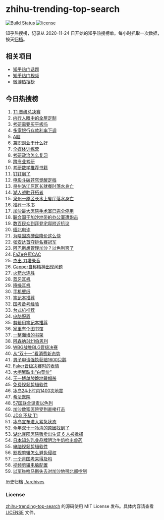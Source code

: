 # zhihu-trending-top-search

[![Build Status](https://github.com/justjavac/zhihu-trending-top-search/workflows/ci/badge.svg?branch=main)](https://github.com/justjavac/zhihu-trending-top-search/actions)
[![license](https://img.shields.io/github/license/justjavac/zhihu-trending-top-search)](https://github.com/justjavac/zhihu-trending-top-search/blob/main/LICENSE)

知乎热搜榜，记录从 2020-11-24 日开始的知乎热搜榜单。每小时抓取一次数据，按天[归档](./archives)。

## 相关项目

- [知乎热门话题](https://github.com/justjavac/zhihu-trending-hot-questions)
- [知乎热门视频](https://github.com/justjavac/zhihu-trending-hot-video)
- [微博热搜榜](https://github.com/justjavac/weibo-trending-hot-search)

## 今日热搜榜

<!-- BEGIN -->
<!-- 最后更新时间 Mon Nov 13 2023 20:13:41 GMT+0800 (China Standard Time) -->

1. [T1 晋级总决赛](https://www.zhihu.com/search?q=T1%20%E6%99%8B%E7%BA%A7%E6%80%BB%E5%86%B3%E8%B5%9B)
1. [内行人眼中的全屋定制](https://www.zhihu.com/search?q=%E5%86%85%E8%A1%8C%E4%BA%BA%E7%9C%BC%E4%B8%AD%E7%9A%84%E5%85%A8%E5%B1%8B%E5%AE%9A%E5%88%B6)
1. [考研需要买平板吗](https://www.zhihu.com/search?q=%E8%80%83%E7%A0%94%E9%9C%80%E8%A6%81%E4%B9%B0%E5%B9%B3%E6%9D%BF%E5%90%97)
1. [多家银行存款利率下调](https://www.zhihu.com/search?q=%E5%A4%9A%E5%AE%B6%E9%93%B6%E8%A1%8C%E5%AD%98%E6%AC%BE%E5%88%A9%E7%8E%87%E4%B8%8B%E8%B0%83)
1. [A股](https://www.zhihu.com/search?q=A%E8%82%A1)
1. [兼职副业干什么好](https://www.zhihu.com/search?q=%E5%85%BC%E8%81%8C%E5%89%AF%E4%B8%9A%E5%B9%B2%E4%BB%80%E4%B9%88%E5%A5%BD)
1. [全媒体训练营](https://www.zhihu.com/search?q=%E5%85%A8%E5%AA%92%E4%BD%93%E8%AE%AD%E7%BB%83%E8%90%A5)
1. [考研政治怎么复习](https://www.zhihu.com/search?q=%E8%80%83%E7%A0%94%E6%94%BF%E6%B2%BB%E6%80%8E%E4%B9%88%E5%A4%8D%E4%B9%A0)
1. [跨专业考研](https://www.zhihu.com/search?q=%E8%B7%A8%E4%B8%93%E4%B8%9A%E8%80%83%E7%A0%94)
1. [考研数学推荐书籍](https://www.zhihu.com/search?q=%E8%80%83%E7%A0%94%E6%95%B0%E5%AD%A6%E6%8E%A8%E8%8D%90%E4%B9%A6%E7%B1%8D)
1. [钉钉崩了](https://www.zhihu.com/search?q=%E9%92%89%E9%92%89%E5%B4%A9%E4%BA%86)
1. [电影斗破苍穹觉醒定档](https://www.zhihu.com/search?q=%E7%94%B5%E5%BD%B1%E6%96%97%E7%A0%B4%E8%8B%8D%E7%A9%B9%E8%A7%89%E9%86%92%E5%AE%9A%E6%A1%A3)
1. [泉州洛江原区长就餐时落水身亡](https://www.zhihu.com/search?q=%E6%B3%89%E5%B7%9E%E6%B4%9B%E6%B1%9F%E5%8E%9F%E5%8C%BA%E9%95%BF%E5%B0%B1%E9%A4%90%E6%97%B6%E8%90%BD%E6%B0%B4%E8%BA%AB%E4%BA%A1)
1. [湖人战胜开拓者](https://www.zhihu.com/search?q=%E6%B9%96%E4%BA%BA%E6%88%98%E8%83%9C%E5%BC%80%E6%8B%93%E8%80%85)
1. [泉州一原区长水上餐厅落水身亡](https://www.zhihu.com/search?q=%E6%B3%89%E5%B7%9E%E4%B8%80%E5%8E%9F%E5%8C%BA%E9%95%BF%E6%B0%B4%E4%B8%8A%E9%A4%90%E5%8E%85%E8%90%BD%E6%B0%B4%E8%BA%AB%E4%BA%A1)
1. [推荐一本书](https://www.zhihu.com/search?q=%E6%8E%A8%E8%8D%90%E4%B8%80%E6%9C%AC%E4%B9%A6)
1. [加沙最大医院手术室已完全停用](https://www.zhihu.com/search?q=%E5%8A%A0%E6%B2%99%E6%9C%80%E5%A4%A7%E5%8C%BB%E9%99%A2%E6%89%8B%E6%9C%AF%E5%AE%A4%E5%B7%B2%E5%AE%8C%E5%85%A8%E5%81%9C%E7%94%A8)
1. [联合国于加沙地带的办公室遭炮击](https://www.zhihu.com/search?q=%E8%81%94%E5%90%88%E5%9B%BD%E4%BA%8E%E5%8A%A0%E6%B2%99%E5%9C%B0%E5%B8%A6%E7%9A%84%E5%8A%9E%E5%85%AC%E5%AE%A4%E9%81%AD%E7%82%AE%E5%87%BB)
1. [数百民众到拜登宅邸附近抗议](https://www.zhihu.com/search?q=%E6%95%B0%E7%99%BE%E6%B0%91%E4%BC%97%E5%88%B0%E6%8B%9C%E7%99%BB%E5%AE%85%E9%82%B8%E9%99%84%E8%BF%91%E6%8A%97%E8%AE%AE)
1. [缅北电诈](https://www.zhihu.com/search?q=%E7%BC%85%E5%8C%97%E7%94%B5%E8%AF%88)
1. [为啥固态硬盘降价这么快](https://www.zhihu.com/search?q=%E4%B8%BA%E5%95%A5%E5%9B%BA%E6%80%81%E7%A1%AC%E7%9B%98%E9%99%8D%E4%BB%B7%E8%BF%99%E4%B9%88%E5%BF%AB)
1. [张安达首夺排名赛冠军](https://www.zhihu.com/search?q=%E5%BC%A0%E5%AE%89%E8%BE%BE%E9%A6%96%E5%A4%BA%E6%8E%92%E5%90%8D%E8%B5%9B%E5%86%A0%E5%86%9B)
1. [阿巴斯想管理加沙？以色列否了](https://www.zhihu.com/search?q=%E9%98%BF%E5%B7%B4%E6%96%AF%E6%83%B3%E7%AE%A1%E7%90%86%E5%8A%A0%E6%B2%99%EF%BC%9F%E4%BB%A5%E8%89%B2%E5%88%97%E5%90%A6%E4%BA%86)
1. [FaZe夺冠CAC](https://www.zhihu.com/search?q=FaZe%E5%A4%BA%E5%86%A0CAC)
1. [杰出 刀塔录音](https://www.zhihu.com/search?q=%E6%9D%B0%E5%87%BA%20%E5%88%80%E5%A1%94%E5%BD%95%E9%9F%B3)
1. [Capper自称精神出现问题](https://www.zhihu.com/search?q=Capper%E8%87%AA%E7%A7%B0%E7%B2%BE%E7%A5%9E%E5%87%BA%E7%8E%B0%E9%97%AE%E9%A2%98)
1. [火箭六连胜](https://www.zhihu.com/search?q=%E7%81%AB%E7%AE%AD%E5%85%AD%E8%BF%9E%E8%83%9C)
1. [蓝牙耳机](https://www.zhihu.com/search?q=%E8%93%9D%E7%89%99%E8%80%B3%E6%9C%BA)
1. [降噪耳机](https://www.zhihu.com/search?q=%E9%99%8D%E5%99%AA%E8%80%B3%E6%9C%BA)
1. [手机壁纸](https://www.zhihu.com/search?q=%E6%89%8B%E6%9C%BA%E5%A3%81%E7%BA%B8)
1. [笔记本推荐](https://www.zhihu.com/search?q=%E7%AC%94%E8%AE%B0%E6%9C%AC%E6%8E%A8%E8%8D%90)
1. [国考备考经验](https://www.zhihu.com/search?q=%E5%9B%BD%E8%80%83%E5%A4%87%E8%80%83%E7%BB%8F%E9%AA%8C)
1. [台式机推荐](https://www.zhihu.com/search?q=%E5%8F%B0%E5%BC%8F%E6%9C%BA%E6%8E%A8%E8%8D%90)
1. [电脑配置](https://www.zhihu.com/search?q=%E7%94%B5%E8%84%91%E9%85%8D%E7%BD%AE)
1. [剪辑用笔记本推荐](https://www.zhihu.com/search?q=%E5%89%AA%E8%BE%91%E7%94%A8%E7%AC%94%E8%AE%B0%E6%9C%AC%E6%8E%A8%E8%8D%90)
1. [家里有个图书馆](https://www.zhihu.com/search?q=%E5%AE%B6%E9%87%8C%E6%9C%89%E4%B8%AA%E5%9B%BE%E4%B9%A6%E9%A6%86)
1. [一整面墙的书架](https://www.zhihu.com/search?q=%E4%B8%80%E6%95%B4%E9%9D%A2%E5%A2%99%E7%9A%84%E4%B9%A6%E6%9E%B6)
1. [阿森纳3比1伯恩利](https://www.zhihu.com/search?q=%E9%98%BF%E6%A3%AE%E7%BA%B33%E6%AF%941%E4%BC%AF%E6%81%A9%E5%88%A9)
1. [WBG战胜BLG晋级决赛](https://www.zhihu.com/search?q=WBG%E6%88%98%E8%83%9CBLG%E6%99%8B%E7%BA%A7%E5%86%B3%E8%B5%9B)
1. [从“双十一”看消费新态势](https://www.zhihu.com/search?q=%E4%BB%8E%E2%80%9C%E5%8F%8C%E5%8D%81%E4%B8%80%E2%80%9D%E7%9C%8B%E6%B6%88%E8%B4%B9%E6%96%B0%E6%80%81%E5%8A%BF)
1. [男子申请强执获赔1600只鹅](https://www.zhihu.com/search?q=%E7%94%B7%E5%AD%90%E7%94%B3%E8%AF%B7%E5%BC%BA%E6%89%A7%E8%8E%B7%E8%B5%941600%E5%8F%AA%E9%B9%85)
1. [Faker晋级决赛时的表情](https://www.zhihu.com/search?q=Faker%E6%99%8B%E7%BA%A7%E5%86%B3%E8%B5%9B%E6%97%B6%E7%9A%84%E8%A1%A8%E6%83%85)
1. [大闸蟹跌出“白菜价”](https://www.zhihu.com/search?q=%E5%A4%A7%E9%97%B8%E8%9F%B9%E8%B7%8C%E5%87%BA%E2%80%9C%E7%99%BD%E8%8F%9C%E4%BB%B7%E2%80%9D)
1. [王一博单膝跪地戴帽杀](https://www.zhihu.com/search?q=%E7%8E%8B%E4%B8%80%E5%8D%9A%E5%8D%95%E8%86%9D%E8%B7%AA%E5%9C%B0%E6%88%B4%E5%B8%BD%E6%9D%80)
1. [免费视频剪辑软件](https://www.zhihu.com/search?q=%E5%85%8D%E8%B4%B9%E8%A7%86%E9%A2%91%E5%89%AA%E8%BE%91%E8%BD%AF%E4%BB%B6)
1. [冰岛24小时内1400次地震](https://www.zhihu.com/search?q=%E5%86%B0%E5%B2%9B24%E5%B0%8F%E6%97%B6%E5%86%851400%E6%AC%A1%E5%9C%B0%E9%9C%87)
1. [希法医院](https://www.zhihu.com/search?q=%E5%B8%8C%E6%B3%95%E5%8C%BB%E9%99%A2)
1. [57国联合谴责以色列](https://www.zhihu.com/search?q=57%E5%9B%BD%E8%81%94%E5%90%88%E8%B0%B4%E8%B4%A3%E4%BB%A5%E8%89%B2%E5%88%97)
1. [加沙数家医院受到直接打击](https://www.zhihu.com/search?q=%E5%8A%A0%E6%B2%99%E6%95%B0%E5%AE%B6%E5%8C%BB%E9%99%A2%E5%8F%97%E5%88%B0%E7%9B%B4%E6%8E%A5%E6%89%93%E5%87%BB)
1. [JDG 不敌 T1](https://www.zhihu.com/search?q=JDG%20%E4%B8%8D%E6%95%8C%20T1)
1. [冰岛宣布进入紧急状态](https://www.zhihu.com/search?q=%E5%86%B0%E5%B2%9B%E5%AE%A3%E5%B8%83%E8%BF%9B%E5%85%A5%E7%B4%A7%E6%80%A5%E7%8A%B6%E6%80%81)
1. [今年双十一冷清的原因找到了](https://www.zhihu.com/search?q=%E4%BB%8A%E5%B9%B4%E5%8F%8C%E5%8D%81%E4%B8%80%E5%86%B7%E6%B8%85%E7%9A%84%E5%8E%9F%E5%9B%A0%E6%89%BE%E5%88%B0%E4%BA%86)
1. [湖北襄阳医院贩卖出生证 6 人被批捕](https://www.zhihu.com/search?q=%E6%B9%96%E5%8C%97%E8%A5%84%E9%98%B3%E5%8C%BB%E9%99%A2%E8%B4%A9%E5%8D%96%E5%87%BA%E7%94%9F%E8%AF%81%206%20%E4%BA%BA%E8%A2%AB%E6%89%B9%E6%8D%95)
1. [日本知名乳业品牌明治牛奶检出兽药](https://www.zhihu.com/search?q=%E6%97%A5%E6%9C%AC%E7%9F%A5%E5%90%8D%E4%B9%B3%E4%B8%9A%E5%93%81%E7%89%8C%E6%98%8E%E6%B2%BB%E7%89%9B%E5%A5%B6%E6%A3%80%E5%87%BA%E5%85%BD%E8%8D%AF)
1. [电脑视频剪辑软件](https://www.zhihu.com/search?q=%E7%94%B5%E8%84%91%E8%A7%86%E9%A2%91%E5%89%AA%E8%BE%91%E8%BD%AF%E4%BB%B6)
1. [影视剪辑怎么避免侵权](https://www.zhihu.com/search?q=%E5%BD%B1%E8%A7%86%E5%89%AA%E8%BE%91%E6%80%8E%E4%B9%88%E9%81%BF%E5%85%8D%E4%BE%B5%E6%9D%83)
1. [一个月国考来得及吗](https://www.zhihu.com/search?q=%E4%B8%80%E4%B8%AA%E6%9C%88%E5%9B%BD%E8%80%83%E6%9D%A5%E5%BE%97%E5%8F%8A%E5%90%97)
1. [视频剪辑电脑配置](https://www.zhihu.com/search?q=%E8%A7%86%E9%A2%91%E5%89%AA%E8%BE%91%E7%94%B5%E8%84%91%E9%85%8D%E7%BD%AE)
1. [以军称哈马斯失去对加沙地带北部控制](https://www.zhihu.com/search?q=%E4%BB%A5%E5%86%9B%E7%A7%B0%E5%93%88%E9%A9%AC%E6%96%AF%E5%A4%B1%E5%8E%BB%E5%AF%B9%E5%8A%A0%E6%B2%99%E5%9C%B0%E5%B8%A6%E5%8C%97%E9%83%A8%E6%8E%A7%E5%88%B6)

<!-- END -->

历史归档 [./archives](./archives)

### License

[zhihu-trending-top-search](https://github.com/justjavac/zhihu-trending-top-search) 的源码使用 MIT License
发布。具体内容请查看 [LICENSE](./LICENSE) 文件。

